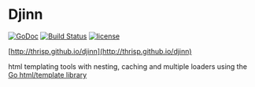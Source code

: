 # Djinn

[![GoDoc](https://godoc.org/github.com/thrisp/djinn?status.png)](https://godoc.org/github.com/thrisp/djinn)
[![Build Status](https://travis-ci.org/thrisp/djinn.svg?branch=develop)](https://travis-ci.org/thrisp/djinn)
[![license](http://img.shields.io/badge/license-MIT-red.svg?style=flat)](https://raw.githubusercontent.com/thrisp/djinn/master/LICENSE)

[http://thrisp.github.io/djinn](http://thrisp.github.io/djinn)

html templating tools with nesting, caching and multiple loaders using the [Go html/template library](http://golang.org/pkg/html/template/)
